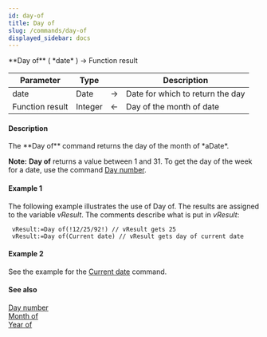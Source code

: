 ```yaml
---
id: day-of
title: Day of
slug: /commands/day-of
displayed_sidebar: docs
---
```


<!--REF #_command_.Day of.Syntax-->**Day of** ( *date* ) -> Function result<!-- END REF-->
<!--REF #_command_.Day of.Params-->
| Parameter | Type |  | Description |
| --- | --- | --- | --- |
| date | Date | &#8594;  | Date for which to return the day |
| Function result | Integer | &#8592; | Day of the month of date |

<!-- END REF-->

#### Description 

<!--REF #_command_.Day of.Summary-->The **Day of** command returns the day of the month of *aDate*.<!-- END REF-->

**Note:** **Day of** returns a value between 1 and 31\. To get the day of the week for a date, use the command [Day number](day-number.md).

#### Example 1 

The following example illustrates the use of Day of. The results are assigned to the variable *vResult*. The comments describe what is put in *vResult*:

```4d
 vResult:=Day of(!12/25/92!) // vResult gets 25
 vResult:=Day of(Current date) // vResult gets day of current date
```

#### Example 2 

See the example for the [Current date](current-date.md) command.

#### See also 

[Day number](day-number.md)  
[Month of](month-of.md)  
[Year of](year-of.md)  